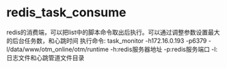# redis_task_consume
redis的消费端，可以把list中的脚本命令取出后执行。可以通过调整参数设置最大的后台任务数，和心跳时间
执行命令: task_monitor -h172.16.0.193 -p6379 -l/data/www/otm_online/otm/runtime
-h:redis服务器地址
-p:redis服务端口
-l:日志文件和心跳管道文件目录
